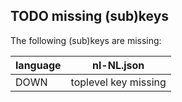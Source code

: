 ## TODO missing (sub)keys

The following (sub)keys are missing:

| language | nl-NL.json |
| -------- | ------------------- |
| DOWN | toplevel key missing |

